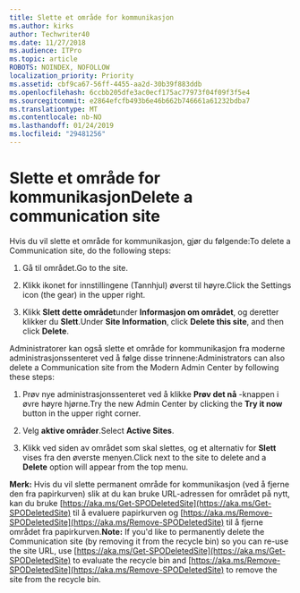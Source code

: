 ```yaml
---
title: Slette et område for kommunikasjon
ms.author: kirks
author: Techwriter40
ms.date: 11/27/2018
ms.audience: ITPro
ms.topic: article
ROBOTS: NOINDEX, NOFOLLOW
localization_priority: Priority
ms.assetid: cbf9ca67-56ff-4455-aa2d-30b39f883ddb
ms.openlocfilehash: 6ccbb205dfe3ac0ecf175ac77973f04f09f3f5e4
ms.sourcegitcommit: e2864efcfb493b6e46b662b746661a61232bdba7
ms.translationtype: MT
ms.contentlocale: nb-NO
ms.lasthandoff: 01/24/2019
ms.locfileid: "29481256"
---
```

# <a name="delete-a-communication-site"></a><span data-ttu-id="8f1a0-102">Slette et område for kommunikasjon</span><span class="sxs-lookup"><span data-stu-id="8f1a0-102">Delete a communication site</span></span>

<span data-ttu-id="8f1a0-103">Hvis du vil slette et område for kommunikasjon, gjør du følgende:</span><span class="sxs-lookup"><span data-stu-id="8f1a0-103">To delete a Communication site, do the following steps:</span></span> 
  
1. <span data-ttu-id="8f1a0-104">Gå til området.</span><span class="sxs-lookup"><span data-stu-id="8f1a0-104">Go to the site.</span></span> 
  
2. <span data-ttu-id="8f1a0-105">Klikk ikonet for innstillingene (Tannhjul) øverst til høyre.</span><span class="sxs-lookup"><span data-stu-id="8f1a0-105">Click the Settings icon (the gear) in the upper right.</span></span> 
  
3. <span data-ttu-id="8f1a0-106">Klikk **Slett dette området**under **Informasjon om området**, og deretter klikker du **Slett**.</span><span class="sxs-lookup"><span data-stu-id="8f1a0-106">Under **Site Information**, click **Delete this site**, and then click **Delete**.</span></span> 
  
<span data-ttu-id="8f1a0-107">Administratorer kan også slette et område for kommunikasjon fra moderne administrasjonssenteret ved å følge disse trinnene:</span><span class="sxs-lookup"><span data-stu-id="8f1a0-107">Administrators can also delete a Communication site from the Modern Admin Center by following these steps:</span></span> 
  
1. <span data-ttu-id="8f1a0-108">Prøv nye administrasjonssenteret ved å klikke **Prøv det nå** -knappen i øvre høyre hjørne.</span><span class="sxs-lookup"><span data-stu-id="8f1a0-108">Try the new Admin Center by clicking the **Try it now** button in the upper right corner.</span></span> 
  
2. <span data-ttu-id="8f1a0-109">Velg **aktive områder**.</span><span class="sxs-lookup"><span data-stu-id="8f1a0-109">Select **Active Sites**.</span></span> 
  
3. <span data-ttu-id="8f1a0-110">Klikk ved siden av området som skal slettes, og et alternativ for **Slett** vises fra den øverste menyen.</span><span class="sxs-lookup"><span data-stu-id="8f1a0-110">Click next to the site to delete and a **Delete** option will appear from the top menu.</span></span> 
  
 <span data-ttu-id="8f1a0-111">**Merk:** Hvis du vil slette permanent område for kommunikasjon (ved å fjerne den fra papirkurven) slik at du kan bruke URL-adressen for området på nytt, kan du bruke [https://aka.ms/Get-SPODeletedSite](https://aka.ms/Get-SPODeletedSite) til å evaluere papirkurven og [https://aka.ms/Remove-SPODeletedSite](https://aka.ms/Remove-SPODeletedSite) til å fjerne området fra papirkurven.</span><span class="sxs-lookup"><span data-stu-id="8f1a0-111">**Note:** If you'd like to permanently delete the Communication site (by removing it from the recycle bin) so you can re-use the site URL, use [https://aka.ms/Get-SPODeletedSite](https://aka.ms/Get-SPODeletedSite) to evaluate the recycle bin and [https://aka.ms/Remove-SPODeletedSite](https://aka.ms/Remove-SPODeletedSite) to remove the site from the recycle bin.</span></span> 
  

